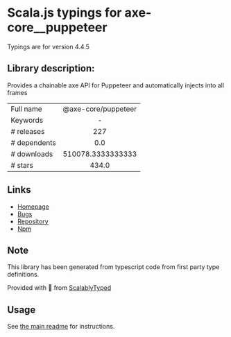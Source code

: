 
# Scala.js typings for axe-core__puppeteer

Typings are for version 4.4.5

## Library description:
Provides a chainable axe API for Puppeteer and automatically injects into all frames

|                    |                 |
| ------------------ | :-------------: |
| Full name          | @axe-core/puppeteer |
| Keywords           | - |
| # releases         | 227 |
| # dependents       | 0.0 |
| # downloads        | 510078.3333333333 |
| # stars            | 434.0 |

## Links
- [Homepage](https://github.com/dequelabs/axe-core-npm#readme)
- [Bugs](https://github.com/dequelabs/axe-core-npm/issues)
- [Repository](https://github.com/dequelabs/axe-core-npm)
- [Npm](https://www.npmjs.com/package/%40axe-core%2Fpuppeteer)
    


## Note
This library has been generated from typescript code from first party type definitions.

Provided with :purple_heart: from [ScalablyTyped](https://github.com/oyvindberg/ScalablyTyped)

## Usage
See [the main readme](../../readme.md) for instructions.


